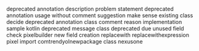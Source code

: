 deprecated annotation description problem statement deprecated annotation usage without comment suggestion make sense existing class decide deprecated annotation class comment reason implementation sample kotlin deprecated message class deprecated due unused field check pixelbuilder new field creation replacewith replacewithexpression pixel import comtrendyolnewpackage class nexusone